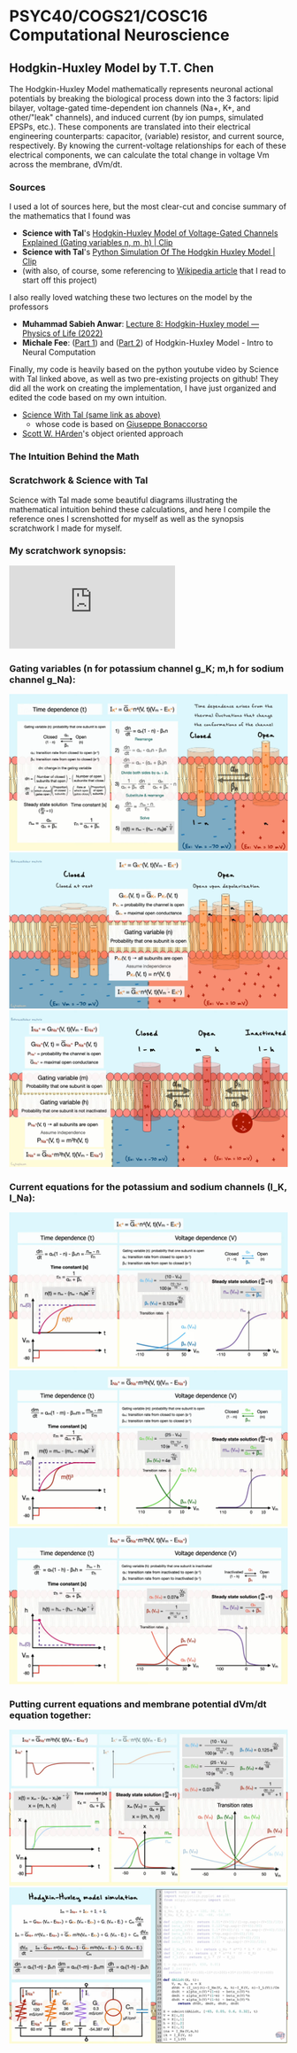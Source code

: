# PSYC40/COGS21/COSC16 Computational Neuroscience
## Hodgkin-Huxley Model by T.T. Chen

The Hodgkin-Huxley Model mathematically represents neuronal actional potentials by breaking the biological process down into the 3 factors: lipid bilayer, voltage-gated time-dependent ion channels (Na+, K+, and other/"leak" channels), and induced current (by ion pumps, simulated EPSPs, etc.). These components are translated into their electrical engineering counterparts: capacitor, (variable) resistor, and current source, respectively. By knowing the current-voltage relationships for each of these electrical components, we can calculate the total change in voltage Vm across the membrane, dVm/dt. 

### Sources
I used a lot of sources here, but the most clear-cut and concise summary of the mathematics that I found was 
* **Science with Tal**'s [Hodgkin-Huxley Model of Voltage-Gated Channels Explained (Gating variables n, m, h) | Clip](https://www.youtube.com/watch?v=no_1cElnSIQ&list=PL39woqP4vGd9kP2MvRUvl81FKt6DKyshr&index=11&ab_channel=ScienceWithTal)
* **Science with Tal**'s [Python Simulation Of The Hodgkin Huxley Model | Clip](https://www.youtube.com/watch?v=qzhctJxdYyI&list=PL39woqP4vGd9kP2MvRUvl81FKt6DKyshr&index=11&ab_channel=ScienceWithTal)
* (with also, of course, some referencing to [Wikipedia article](https://en.wikipedia.org/wiki/Hodgkin%E2%80%93Huxley_model) that I read to start off this project)


I also really loved watching these two lectures on the model by the professors
* **Muhammad Sabieh Anwar**: [Lecture 8: Hodgkin-Huxley model — Physics of Life (2022)](https://www.youtube.com/watch?v=WbPotJwEgBM&ab_channel=khwarizmisciencesoc)
* **Michale Fee**: ([Part 1](https://www.youtube.com/watch?v=88tKZLGOr3M&ab_channel=MITOpenCourseWare)) and ([Part 2](https://www.youtube.com/watch?v=K1pxJVdqlxw&ab_channel=MITOpenCourseWare)) of Hodgkin-Huxley Model - Intro to Neural Computation

Finally, my code is heavily based on the python youtube video by Science with Tal linked above, as well as two pre-existing projects on github! They did all the work on creating the implementation, I have just organized and edited the code based on my own intuition.
*  [Science With Tal (same link as above)](https://www.youtube.com/watch?v=qzhctJxdYyI&list=PL39woqP4vGd9kP2MvRUvl81FKt6DKyshr&index=11&ab_channel=ScienceWithTal)
    * whose code is based on [Giuseppe Bonaccorso](https://gist.github.com/giuseppebonaccorso/60ce3eb3a829b94abf64ab2b7a56aaef)
* [Scott W. HArden](https://github.com/swharden/pyHH)'s object oriented approach

### The Intuition Behind the Math

### Scratchwork & Science with Tal
Science with Tal made some beautiful diagrams illustrating the mathematical intuition behind these calculations, and here I compile the reference ones I screnshotted for myself as well as the synopsis scratchwork I made for myself.

### My scratchwork synopsis:
![hodgkin huxley scratchwork](https://github.com/tianningchen/hodgkin-huxley/blob/main/media/hh_scratch.pdf)

### Gating variables (n for potassium channel g_K; m,h for sodium channel g_Na):
![gatingvar_n intuition](https://github.com/tianningchen/hodgkin-huxley/blob/main/media/gatingvar_n_intuition.png)
![k current intuition](https://github.com/tianningchen/hodgkin-huxley/blob/main/media/k_current_intuition.png)
![na current intuition](https://github.com/tianningchen/hodgkin-huxley/blob/main/media/na_current_intuition.png)

### Current equations for the potassium and sodium channels (I_K, I_Na):
![k current eqn](https://github.com/tianningchen/hodgkin-huxley/blob/main/media/k_current_eqn.png)
![na current eqn_m](https://github.com/tianningchen/hodgkin-huxley/blob/main/media/na_current_eqn_m.png)
![na current eqn_h](https://github.com/tianningchen/hodgkin-huxley/blob/main/na_current_eqn_h.png)

### Putting current equations and membrane potential dVm/dt equation together:
![current_eqns](https://github.com/tianningchen/hodgkin-huxley/blob/main/media/current_eqns.png)
![dvdt_eqns](https://github.com/tianningchen/hodgkin-huxley/blob/main/media/dvdt_eqns.png)

